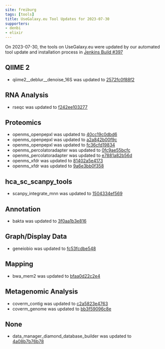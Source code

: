 ```yaml
---
site: freiburg
tags: [tools]
title: UseGalaxy.eu Tool Updates for 2023-07-30
supporters:
- denbi
- elixir
---
```


On 2023-07-30, the tools on UseGalaxy.eu were updated by our automated tool update and installation process in [Jenkins Build #397](https://build.galaxyproject.eu/job/usegalaxy-eu/job/install-tools/#397/)


## QIIME 2

- qiime2__deblur__denoise_16S was updated to [2572fc0f88f2](https://toolshed.g2.bx.psu.edu/view/q2d2/qiime2__deblur__denoise_16S/2572fc0f88f2)

## RNA Analysis

- rseqc was updated to [f242ee103277](https://toolshed.g2.bx.psu.edu/view/nilesh/rseqc/f242ee103277)

## Proteomics

- openms_openpepxl was updated to [40cc19c0dbd6](https://toolshed.g2.bx.psu.edu/view/galaxyp/openms_openpepxl/40cc19c0dbd6)
- openms_openpepxl was updated to [a2a842b00f9c](https://toolshed.g2.bx.psu.edu/view/galaxyp/openms_openpepxl/a2a842b00f9c)
- openms_openpepxl was updated to [fc36cfd19834](https://toolshed.g2.bx.psu.edu/view/galaxyp/openms_openpepxl/fc36cfd19834)
- openms_percolatoradapter was updated to [0fc9ae55bcfc](https://toolshed.g2.bx.psu.edu/view/galaxyp/openms_percolatoradapter/0fc9ae55bcfc)
- openms_percolatoradapter was updated to [e7881a82b56d](https://toolshed.g2.bx.psu.edu/view/galaxyp/openms_percolatoradapter/e7881a82b56d)
- openms_xfdr was updated to [81402a5e4173](https://toolshed.g2.bx.psu.edu/view/galaxyp/openms_xfdr/81402a5e4173)
- openms_xfdr was updated to [9a6e3bb0f358](https://toolshed.g2.bx.psu.edu/view/galaxyp/openms_xfdr/9a6e3bb0f358)

## hca_sc_scanpy_tools

- scanpy_integrate_mnn was updated to [1504334ef569](https://toolshed.g2.bx.psu.edu/view/ebi-gxa/scanpy_integrate_mnn/1504334ef569)

## Annotation

- bakta was updated to [3f0aa1b3e816](https://toolshed.g2.bx.psu.edu/view/iuc/bakta/3f0aa1b3e816)

## Graph/Display Data

- geneiobio was updated to [fc53fcdbe548](https://toolshed.g2.bx.psu.edu/view/iuc/geneiobio/fc53fcdbe548)

## Mapping

- bwa_mem2 was updated to [bfaa0d22c2e4](https://toolshed.g2.bx.psu.edu/view/iuc/bwa_mem2/bfaa0d22c2e4)

## Metagenomic Analysis

- coverm_contig was updated to [c2a5823e4763](https://toolshed.g2.bx.psu.edu/view/iuc/coverm_contig/c2a5823e4763)
- coverm_genome was updated to [bb3f59096c8e](https://toolshed.g2.bx.psu.edu/view/iuc/coverm_genome/bb3f59096c8e)

## None

- data_manager_diamond_database_builder was updated to [4a08b7b76b78](https://toolshed.g2.bx.psu.edu/view/iuc/data_manager_diamond_database_builder/4a08b7b76b78)

